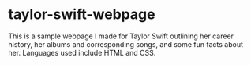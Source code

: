 # taylor-swift-webpage

This is a sample webpage I made for Taylor Swift outlining her career history, her albums and corresponding songs, and some fun facts about her. Languages used include HTML and CSS. 